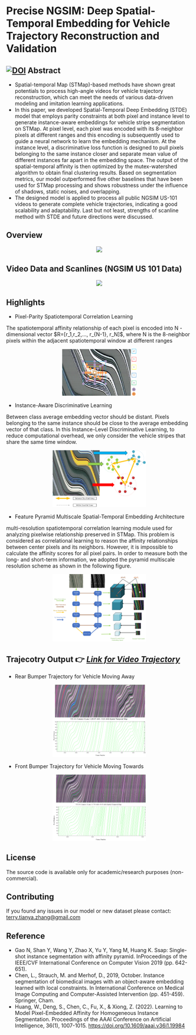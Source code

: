 # Precise NGSIM: Deep Spatial-Temporal Embedding for Vehicle Trajectory Reconstruction and Validation
[![DOI](https://zenodo.org/badge/503547507.svg)](https://zenodo.org/badge/latestdoi/503547507)
Abstract
---------------------

- Spatial-temporal Map (STMap)-based methods have shown great potentials to process high-angle videos for vehicle trajectory reconstruction, which can meet the needs of various data-driven modeling and imitation learning applications.  
- In this paper, we developed Spatial-Temporal Deep Embedding (STDE) model that employs parity constraints at both pixel and instance level to generate instance-aware embeddings for vehicle stripe segmentation on STMap. At pixel level, each pixel was encoded with its 8-neighbor pixels at different ranges and this encoding is subsequently used to guide a neural network to learn the embedding mechanism. At the instance level, a discriminative loss function is designed to pull pixels belonging to the same instance closer and separate mean value of different instances far apart in the embedding space. The output of the spatial-temporal affinity is then optimized by the mutex-watershed algorithm to obtain final clustering results. Based on segmentation metrics, our model outperformed five other baselines that have been used for STMap processing and shows robustness under the influence of shadows, static noises, and overlapping. 
- The designed model is applied to process all public NGSIM US-101 videos to generate complete vehicle trajectories, indicating a good scalability and adaptability. Last but not least, strengths of scanline method with STDE and future directions were discussed. 


Overview  
--------------------

<p align="center"><img src="https://github.com/TeRyZh/Spatial-Temporal-Deep-Embedding-for-Vehicle-Trajectory-Reconstruction-from-High-Angle-Video/blob/main/Images/Overview.png" /></p>

Video Data and Scanlines (NGSIM US 101 Data)
-------------------
<p align="center"><img src="https://github.com/TeRyZh/Spatial-Temporal-Deep-Embedding-for-Vehicle-Trajectory-Reconstruction-from-High-Angle-Video/blob/main/Images/US-101%20Scanlines.png" /></p>



Highlights
--------------------
- Pixel-Parity Spatiotemporal Correlation Learning
<p> The spatiotemporal affinity relationship of each pixel is encoded into N - dimensional vector $R=[r_1,r_2,…, r_{N-1}, r_N]$, where N is the 8-neighbor pixels within the adjacent spatiotemporal window at different ranges  </p>
<p align="center"><img src="https://github.com/TeRyZh/Spatial-Temporal-Deep-Embedding-for-Vehicle-Trajectory-Reconstruction-from-High-Angle-Video/blob/main/Images/SpatioTemporal_Adjacent_Encoding.png" width=40% height=40% /></p>

- Instance-Aware Discriminative Learning
<p> Between class average embedding vector should be distant. Pixels belonging to the same instance should be close to the average embedding vector of that class. In this Instance-Level Discriminative Learning, to reduce computational overhead, we only consider the vehicle stripes that share the same time window. </p>
<p align="center"><img src="https://github.com/TeRyZh/Spatial-Temporal-Deep-Embedding-for-Vehicle-Trajectory-Reconstruction-from-High-Angle-Video/blob/main/Images/Instance%20Level%20Embedding.png" width=50% height=50% /></p>

- Feature Pyramid Multiscale Spatial-Temporal Embedding Architecture
<p>  multi-resolution spatiotemporal correlation learning module used for analyzing pixelwise relationship preserved in STMap. This problem is considered as correlational learning to reason the affinity relationships between center pixels and its neighbors. However, it is impossible to calculate the affinity scores for all pixel pairs. In order to measure both the long- and short-term information, we adopted the pyramid multiscale resolution scheme as shown in the following figure. </p>
<p align="center"><img src="https://github.com/TeRyZh/Spatial-Temporal-Deep-Embedding-for-Vehicle-Trajectory-Reconstruction-from-High-Angle-Video/blob/main/Images/Feature%20Pyramid%20Embedding.png" width=50% height=50% /></p>


Trajecotry Output 👉 [***Link for Video Trajectory***](https://drive.google.com/drive/folders/1BXlYHSgIJm-WGje_HwBCDFLnqNAuF7G5?usp=sharing)
--------------------
- Rear Bumper Trajectory for Vehicle Moving Away
<p align="center"><img src="https://github.com/TeRyZh/Spatial-Temporal-Deep-Embedding-for-Vehicle-Trajectory-Reconstruction-from-High-Angle-Video/blob/main/Images/C4L3_P2_Pixel_Trajectory.png" width=50% height=50% /></p>

- Front Bumper Trajectory for Vehicle Moving Towards
<p align="center"><img src="https://github.com/TeRyZh/Spatial-Temporal-Deep-Embedding-for-Vehicle-Trajectory-Reconstruction-from-High-Angle-Video/blob/main/Images/C3L3_P3_Pixel_Trajectory.png" width=50% height=50% /></p>

License
-------
The source code is available only for academic/research purposes (non-commercial).


Contributing
--------
If you found any issues in our model or new dataset please contact: terry.tianya.zhang@gmail.com

Reference
-----------
- Gao N, Shan Y, Wang Y, Zhao X, Yu Y, Yang M, Huang K. Ssap: Single-shot instance segmentation with affinity pyramid. InProceedings of the IEEE/CVF International Conference on Computer Vision 2019 (pp. 642-651).
- Chen, L., Strauch, M. and Merhof, D., 2019, October. Instance segmentation of biomedical images with an object-aware embedding learned with local constraints. In International Conference on Medical Image Computing and Computer-Assisted Intervention (pp. 451-459). Springer, Cham. 
- Huang, W., Deng, S., Chen, C., Fu, X., & Xiong, Z. (2022). Learning to Model Pixel-Embedded Affinity for Homogeneous Instance Segmentation. Proceedings of the AAAI Conference on Artificial Intelligence, 36(1), 1007-1015. https://doi.org/10.1609/aaai.v36i1.19984
